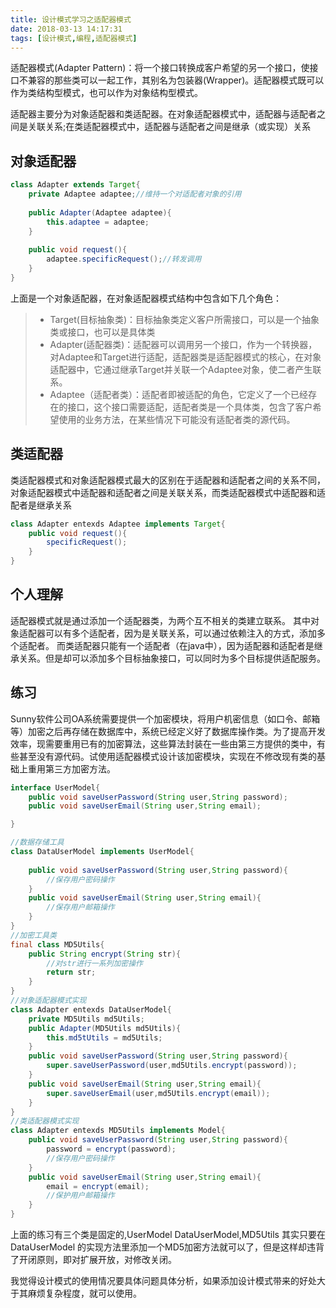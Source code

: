 ```yaml
---
title: 设计模式学习之适配器模式
date: 2018-03-13 14:17:31
tags: [设计模式,编程,适配器模式]
---
```



适配器模式(Adapter Pattern)：将一个接口转换成客户希望的另一个接口，使接口不兼容的那些类可以一起工作，其别名为包装器(Wrapper)。适配器模式既可以作为类结构型模式，也可以作为对象结构型模式。

适配器主要分为对象适配器和类适配器。在对象适配器模式中，适配器与适配者之间是关联关系;在类适配器模式中，适配器与适配者之间是继承（或实现）关系

## 对象适配器
```java
class Adapter extends Target{
	private Adaptee adaptee;//维持一个对适配者对象的引用
	
	public Adapter(Adaptee adaptee){
		this.adaptee = adaptee;
	}
	
	public void request(){
		adaptee.specificRequest();//转发调用
	}
}
```
上面是一个对象适配器，在对象适配器模式结构中包含如下几个角色：
> * Target(目标抽象类)：目标抽象类定义客户所需接口，可以是一个抽象类或接口，也可以是具体类
> * Adapter(适配器类)：适配器可以调用另一个接口，作为一个转换器，对Adaptee和Target进行适配，适配器类是适配器模式的核心，在对象适配器中，它通过继承Target并关联一个Adaptee对象，使二者产生联系。
> * Adaptee（适配者类）：适配者即被适配的角色，它定义了一个已经存在的接口，这个接口需要适配，适配者类是一个具体类，包含了客户希望使用的业务方法，在某些情况下可能没有适配者类的源代码。

## 类适配器
类适配器模式和对象适配器模式最大的区别在于适配器和适配者之间的关系不同，对象适配器模式中适配器和适配者之间是关联关系，而类适配器模式中适配器和适配者是继承关系

```java
class Adapter entexds Adaptee implements Target{
	public void request(){
		specificRequest();
	}
}
```

## 个人理解

适配器模式就是通过添加一个适配器类，为两个互不相关的类建立联系。
其中对象适配器可以有多个适配者，因为是关联关系，可以通过依赖注入的方式，添加多个适配者。
而类适配器只能有一个适配者（在java中），因为适配器和适配者是继承关系。但是却可以添加多个目标抽象接口，可以同时为多个目标提供适配服务。

## 练习


Sunny软件公司OA系统需要提供一个加密模块，将用户机密信息（如口令、邮箱等）加密之后再存储在数据库中，系统已经定义好了数据库操作类。为了提高开发效率，现需要重用已有的加密算法，这些算法封装在一些由第三方提供的类中，有些甚至没有源代码。试使用适配器模式设计该加密模块，实现在不修改现有类的基础上重用第三方加密方法。

```java
interface UserModel{
	public void saveUserPassword(String user,String password);
	public void saveUserEmail(String user,String email);

}

//数据存储工具
class DataUserModel implements UserModel{
	
	public void saveUserPassword(String user,String password){
		//保存用户密码操作	
	}
	public void saveUserEmail(String user,String email){
		//保存用户邮箱操作	
	}
}
//加密工具类
final class MD5Utils{
	public String encrypt(String str){
		//对str进行一系列加密操作
		return str;
	}
}
//对象适配器模式实现
class Adapter entexds DataUserModel{
	private MD5Utils md5Utils;
	public Adapter(MD5Utils md5Utils){
		this.md5tUtils = md5Utils;
	}
	public void saveUserPassword(String user,String password){
		super.saveUserPassword(user,md5Utils.encrypt(password));
	}
	public void saveUserEmail(String user,String email){
		super.saveUserEmail(user,md5Utils.encrypt(email));
	}
}
//类适配器模式实现
class Adapter entexds MD5Utils implements Model{
	public void saveUserPassword(String user,String password){
		password = encrypt(password);
		//保存用户密码操作
	}
	public void saveUserEmail(String user,String email){
		email = encrypt(email);
		//保护用户邮箱操作
	}
}

```

上面的练习有三个类是固定的,UserModel DataUserModel,MD5Utils 其实只要在DataUserModel 的实现方法里添加一个MD5加密方法就可以了，但是这样却违背了开闭原则，即对扩展开放，对修改关闭。

我觉得设计模式的使用情况要具体问题具体分析，如果添加设计模式带来的好处大于其麻烦复杂程度，就可以使用。
